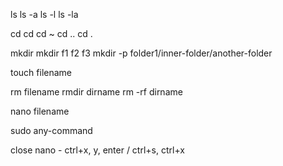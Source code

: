 ls
ls -a
ls -l
ls -la

cd
cd
cd ~
cd ..
cd .

mkdir
mkdir f1 f2 f3
mkdir -p folder1/inner-folder/another-folder

touch filename

rm filename
rmdir dirname
rm -rf dirname

nano filename

sudo any-command

close nano - ctrl+x, y, enter / ctrl+s, ctrl+x

